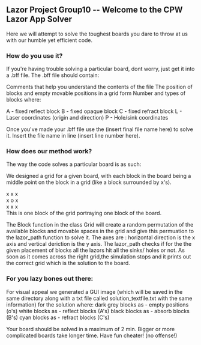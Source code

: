 ## Lazor Project Group10 -- Welcome to the CPW Lazor App Solver

Here we will attempt to solve the toughest boards you dare to throw at us with our humble yet efficient code.



### How do you use it?

If you're having trouble solving a particular board, dont worry, just get it into a .bff file. 
The .bff file should contain:

Comments that help you understand the contents of the file
The position of blocks and empty movable positions in a grid form
Number and types of blocks where:

A - fixed reflect block 
B - fixed opaque block
C - fixed refract block
L - Laser coordinates (origin and direction) 
P - Hole/sink coordinates

Once you've made your .bff file use the (insert final file name here) to solve it. Insert the file name in line (insert line number here).


### How does our method work?
The way the code solves a particular board is as such:

We designed a grid for a given board, with each block in the board being a middle point on the block in a grid (like a block surrounded by x's).

x x x\
x o x\
x x x\
This is one block of the grid portraying one block of the board.


The Block function in the class Grid will create a random permutation of the available blocks and movable spaces in the grid and give this permuation to the lazor_path function to solve it. The axes are : horizontal direction is the x axis and vertical deriction is the y axis. The lazor_path checks if for the the given placement of blocks all the lazors hit all the sinks/ holes or not. As soon as it comes across the right grid,the simulation stops and it prints out the correct grid which is the solution to the board.


### For you lazy bones out there:

For visual appeal we generated a GUI image (which will be saved in the same directory along with a txt file called solution_textfile.txt with the same information) for the solution where: dark grey blocks as - empty positions (o's) white blocks as - reflect blocks (A's) black blocks as - absorb blocks (B's) cyan blocks as - refract blocks (C's)

Your board should be solved in a maximum of 2 min. Bigger or more complicated boards take longer time. Have fun cheater! (no offense!)



